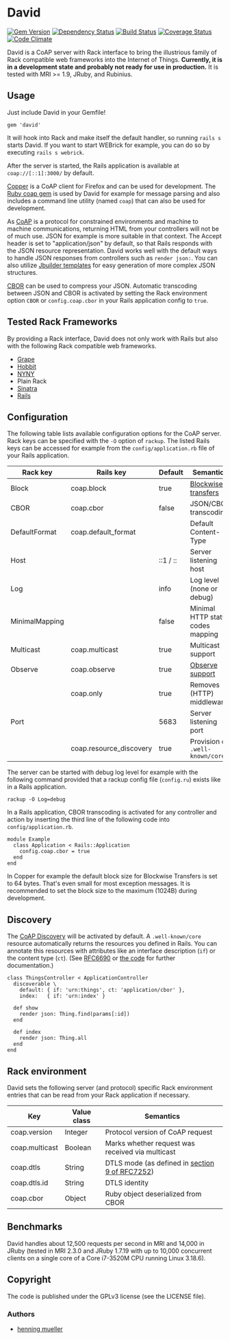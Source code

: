 # David

[![Gem Version](https://img.shields.io/gem/v/david.svg)](http://badge.fury.io/rb/david)
[![Dependency Status](https://img.shields.io/gemnasium/nning/david.svg)](https://gemnasium.com/nning/david)
[![Build Status](https://img.shields.io/travis/nning/david.svg)](https://travis-ci.org/nning/david)
[![Coverage Status](https://img.shields.io/coveralls/nning/david.svg)](https://coveralls.io/r/nning/david)
[![Code Climate](https://img.shields.io/codeclimate/github/nning/david.svg)](https://codeclimate.com/github/nning/david)

David is a CoAP server with Rack interface to bring the illustrious family of
Rack compatible web frameworks into the Internet of Things. **Currently, it is
in a development state and probably not ready for use in production.** It is
tested with MRI >= 1.9, JRuby, and Rubinius.

## Usage

Just include David in your Gemfile!

    gem 'david'

It will hook into Rack and make itself the default handler, so running `rails
s` starts David. If you want to start WEBrick for example, you can do so by
executing `rails s webrick`.

After the server is started, the Rails application is available at
`coap://[::1]:3000/` by default.

[Copper](https://addons.mozilla.org/de/firefox/addon/copper-270430/) is a CoAP
client for Firefox and can be used for development. The [Ruby coap
gem](https://github.com/nning/coap) is used by David for example for message
parsing and also includes a command line utility (named `coap`) that can also
be used for development.

As [CoAP](https://tools.ietf.org/html/rfc7252) is a protocol for constrained
environments and machine to machine communications, returning HTML from your
controllers will not be of much use. JSON for example is more suitable in that
context. The Accept header is set to "application/json" by default, so that
Rails responds with the JSON resource representation. David works well with the
default ways to handle JSON responses from controllers such as `render json:`.
You can also utilize [Jbuilder templates](https://github.com/rails/jbuilder)
for easy generation of more complex JSON structures.

[CBOR](https://tools.ietf.org/html/rfc7049) can be used to compress your JSON.
Automatic transcoding between JSON and CBOR is activated by setting the Rack
environment option `CBOR` or `config.coap.cbor` in your Rails application
config to `true`.

## Tested Rack Frameworks

By providing a Rack interface, David does not only work with Rails but also
with the following Rack compatible web frameworks.

* [Grape](https://github.com/intridea/grape)
* [Hobbit](https://github.com/patriciomacadden/hobbit)
* [NYNY](https://github.com/alisnic/nyny)
* Plain Rack
* [Sinatra](https://github.com/sinatra/sinatra)
* [Rails](https://github.com/rails/rails)

## Configuration

The following table lists available configuration options for the CoAP server.
Rack keys can be specified with the `-O` option of `rackup`. The listed Rails
keys can be accessed for example from the `config/application.rb` file of your
Rails application.

| Rack key			| Rails key					| Default	| Semantics							|
|---				|---						|---		|---								|
| Block				| coap.block				| true		| [Blockwise transfers](https://tools.ietf.org/html/draft-ietf-core-block-16) |
| CBOR				| coap.cbor					| false		| JSON/CBOR transcoding				|
| DefaultFormat		| coap.default_format		|			| Default Content-Type				|
| Host				|							| ::1 / ::	| Server listening host				|
| Log				|							| info		| Log level (none or debug)			|
| MinimalMapping	|							| false		| Minimal HTTP status codes mapping	|
| Multicast			| coap.multicast			| true		| Multicast support					|
| Observe			| coap.observe				| true		| [Observe support](https://tools.ietf.org/html/draft-ietf-core-observe-16) |
|					| coap.only					| true		| Removes (HTTP) middleware			|
| Port				|							| 5683		| Server listening port				|
|					| coap.resource_discovery	| true		| Provision of `.well-known/core`	|

The server can be started with debug log level for example with the following
command provided that a rackup config file (`config.ru`) exists like in a Rails
application.

    rackup -O Log=debug

In a Rails application, CBOR transcoding is activated for any controller and
action by inserting the third line of the following code into
`config/application.rb`.

    module Example
	  class Application < Rails::Application
	    config.coap.cbor = true
	  end
	end

In Copper for example the default block size for Blockwise Transfers is set to
64 bytes. That's even small for most exception messages. It is recommended to
set the block size to the maximum (1024B) during development.

## Discovery

The [CoAP Discovery](https://tools.ietf.org/html/rfc7252#section-7) will be
activated by default. A `.well-known/core` resource automatically returns the
resources you defined in Rails. You can annotate this resources with attributes
like an interface description (`if`) or the content type (`ct`). (See
[RFC6690](https://tools.ietf.org/html/rfc6690) or [the
code](https://github.com/nning/coap/blob/master/lib/core/link.rb#L8) for
further documentation.)

    class ThingsController < ApplicationController
      discoverable \
        default: { if: 'urn:things', ct: 'application/cbor' },
        index:   { if: 'urn:index' }

      def show
        render json: Thing.find(params[:id])
      end

      def index
        render json: Thing.all
      end
	end

## Rack environment

David sets the following server (and protocol) specific Rack environment
entries that can be read from your Rack application if necessary.

| Key				| Value class	| Semantics |
|---				|---			|--- |
| coap.version		| Integer		| Protocol version of CoAP request |
| coap.multicast	| Boolean		| Marks whether request was received via multicast |
| coap.dtls			| String		| DTLS mode (as defined in [section 9 of RFC7252](https://tools.ietf.org/html/rfc7252#section-9)) |
| coap.dtls.id		| String		| DTLS identity |
| coap.cbor			| Object		| Ruby object deserialized from CBOR |

## Benchmarks

David handles about 12,500 requests per second in MRI and 14,000 in JRuby
(tested in MRI 2.3.0 and JRuby 1.7.19 with up to 10,000 concurrent clients on a
single core of a Core i7-3520M CPU running Linux 3.18.6).

## Copyright

The code is published under the GPLv3 license (see the LICENSE file).

### Authors

* [henning mueller](https://nning.io)
